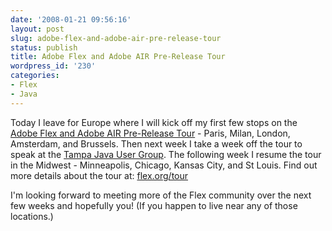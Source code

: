 ```yaml
---
date: '2008-01-21 09:56:16'
layout: post
slug: adobe-flex-and-adobe-air-pre-release-tour
status: publish
title: Adobe Flex and Adobe AIR Pre-Release Tour
wordpress_id: '230'
categories:
- Flex
- Java
---
```


Today I leave for Europe where I will kick off my first few stops on the [Adobe Flex and Adobe AIR Pre-Release Tour](http://flex.org/tour) - Paris, Milan, London, Amsterdam, and Brussels.  Then next week I take a week off the tour to speak at the [Tampa Java User Group](http://tampajug.org/).  The following week I resume the tour in the Midwest - Minneapolis, Chicago, Kansas City, and St Louis.  Find out more details about the tour at: [flex.org/tour](http://www.flex.org/tour)

I'm looking forward to meeting more of the Flex community over the next few weeks and hopefully you! (If you happen to live near any of those locations.)
